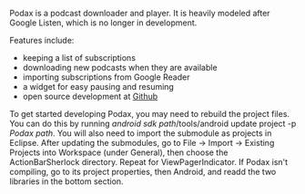 Podax is a podcast downloader and player. It is heavily modeled after Google Listen, which is no longer in development.

Features include:

- keeping a list of subscriptions
- downloading new podcasts when they are available
- importing subscriptions from Google Reader
- a widget for easy pausing and resuming
- open source development at [Github](https://www.github.com/thasmin/Podax)

To get started developing Podax, you may need to rebuild the project files. You can do this by running *android sdk path*/tools/android update project -p *Podax path*. You will also need to import the submodule as projects in Eclipse. After updating the submodules, go to File -> Import -> Existing Projects into Workspace (under General), then choose the ActionBarSherlock directory. Repeat for ViewPagerIndicator. If Podax isn't compiling, go to its project properties, then Android, and readd the two libraries in the bottom section.
